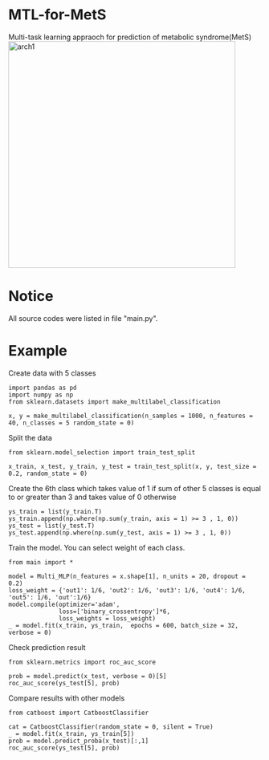# MTL-for-MetS
Multi-task learning appraoch for prediction of metabolic syndrome(MetS) 
<img width="452" alt="arch1" src="https://github.com/statpark/MTL-for-MetS/assets/54830606/a0b35e74-8df5-4735-b313-0d049fc069e7">
# Notice 
All source codes were listed in file "main.py".
# Example 
Create data with 5 classes 
```
import pandas as pd
import numpy as np
from sklearn.datasets import make_multilabel_classification

x, y = make_multilabel_classification(n_samples = 1000, n_features = 40, n_classes = 5 random_state = 0)
```
Split the data
```
from sklearn.model_selection import train_test_split

x_train, x_test, y_train, y_test = train_test_split(x, y, test_size = 0.2, random_state = 0)
```
Create the 6th class which takes value of 1 if sum of other 5 classes is equal to or greater than 3 and takes value of 0 otherwise
```
ys_train = list(y_train.T)
ys_train.append(np.where(np.sum(y_train, axis = 1) >= 3 , 1, 0))
ys_test = list(y_test.T)
ys_test.append(np.where(np.sum(y_test, axis = 1) >= 3 , 1, 0))
```
Train the model. You can select weight of each class.
```
from main import *

model = Multi_MLP(n_features = x.shape[1], n_units = 20, dropout = 0.2)
loss_weight = {'out1': 1/6, 'out2': 1/6, 'out3': 1/6, 'out4': 1/6, 'out5': 1/6, 'out':1/6}
model.compile(optimizer='adam', 
              loss=['binary_crossentropy']*6, 
              loss_weights = loss_weight)
_ = model.fit(x_train, ys_train,  epochs = 600, batch_size = 32, verbose = 0)
```
Check prediction result
```
from sklearn.metrics import roc_auc_score

prob = model.predict(x_test, verbose = 0)[5]
roc_auc_score(ys_test[5], prob)
```
Compare results with other models 
```
from catboost import CatboostClassifier

cat = CatboostClassifier(random_state = 0, silent = True)
_ = model.fit(x_train, ys_train[5])
prob = model.predict_proba(x_test)[:,1]
roc_auc_score(ys_test[5], prob)

